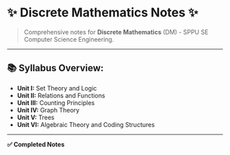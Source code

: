 # ✨ Discrete Mathematics Notes ✨

> Comprehensive notes for **Discrete Mathematics** (DM) - SPPU SE Computer Science Engineering.

---

## 📚 Syllabus Overview:

- **Unit I:** Set Theory and Logic
- **Unit II:** Relations and Functions
- **Unit III:** Counting Principles
- **Unit IV:** Graph Theory
- **Unit V:** Trees
- **Unit VI:** Algebraic Theory and Coding Structures

---

**✅ Completed Notes**  
